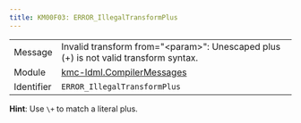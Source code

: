```yaml
---
title: KM00F03: ERROR_IllegalTransformPlus
---
```


|            |           |
|------------|---------- |
| Message    | Invalid transform from="&lt;param&gt;": Unescaped plus \(\+\) is not valid transform syntax\. |
| Module     | [kmc-ldml.CompilerMessages](kmc-ldml.compilermessages) |
| Identifier | `ERROR_IllegalTransformPlus` |

**Hint**: Use `\+` to match a literal plus.
